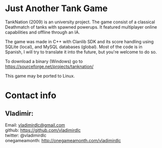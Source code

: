 Just Another Tank Game
======

TankNation (2009) is an university project. The game consist of a classical Deathmatch of tanks with spawned powerups. 
It featured multiplayer online capabilities and offline through an IA.

The game was made in C++ with Clanlib SDK and its score handling using SQLite (local), and MySQL databases (global).
Most of the code is in Spanish, I will try to translate it into the future, but you're welcome to do so. 

To download a binary (Windows) go to https://sourceforge.net/projects/tanknation/

This game may be ported to Linux.


Contact info
============

Vladimir:
--------
Email:         vladimirdlc@gmail.com<br/>
github:        https://github.com/vladimirdlc<br/>
twitter:       @vladimirdlc<br/>
onegameamonth: http://onegameamonth.com/vladimirdlc<br/>
